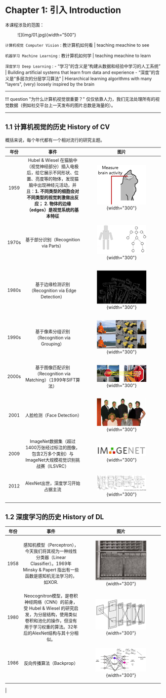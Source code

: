 # Chapter 1: 引入 Introduction

本课程涉及的范围：

<figure markdown="span">
    ![](img/01.jpg){width="500"}
</figure>

`计算机视觉 Computer Vision`
:   教计算机如何看 | teaching meachine to see

`机器学习 Machine Learning`
:   教计算机如何学 | teaching meachine to learn

`深度学习 Deep Learning`
:   - “学习”的含义是“构建从数据和经验中学习的人工系统” | Building artificial systems that  learn from data and experience
    - “深度”的含义是“多层次的分层学习算法” | Hierarchical learning algorithms with many "layers", (very) loosely inspired by the brain

---

!!! question "为什么计算机视觉很重要？"
    仅仅依靠人力，我们无法处理所有的视觉数据（例如社交平台上一天发布的图片总数是海量的）。

---

## 1.1 计算机视觉的历史 History of CV

概括来说，每个年代都有一个相对流行的研究主题。

| 年份 | 事件 | 图片 |  
| :---: | :---: | :---: |
| 1959 | Hubel & Wiesel 在猫脑中（视觉神经部分）插入电极后，给它展示不同形状、位置、亮度等的物体，发现猫脑中出现神经元活动，并且：**1. 不同类型的细胞会对不同类型的视觉刺激做出反应； 2. 物体的边缘（edges）是视觉系统的基本特征** | <figure markdown="span">![](img/02.jpg){width="300"}</figure> |
| 1970s | 基于部分识别（Recognition via Parts） | <figure markdown="span">![](img/03.jpg){width="300"}</figure> |
| 1980s | 基于边缘检测识别（Recognition via Edge Detection） | <figure markdown="span">![](img/04.jpg){width="300"}</figure> |
| 1990s | 基于像素分组识别（Recognition via Grouping） | <figure markdown="span">![](img/05.jpg){width="300"}</figure> |
| 2000s | 基于图像匹配识别（Recognition via Matching）（1999年SIFT算法） | <figure markdown="span">![](img/06.jpg){width="300"}</figure> |
| 2001 | 人脸检测（Face Detection）| <figure markdown="span">![](img/07.jpg){width="300"}</figure> |
| 2009 | ImageNet数据集（超过1400万张经过标注的图像，包含2万多个类别）与ImageNet大规模视觉识别挑战赛（ILSVRC） | <figure markdown="span">![](img/08.jpg){width="300"}</figure> |
| 2012 | AlexNet出世，深度学习开始占据主流 | <figure markdown="span">![](img/09.jpg){width="300"}</figure> |


## 1.2 深度学习的历史 History of DL

| 年份 | 事件 | 图片 |
| :---: | :---: | :---: |
| 1958 | 感知机模型（Perceptron），今天我们将其视为一种线性分类器（Linear Classifier）。1969年 Minsky & Papert 指出有一些函数是感知机无法学习的，如XOR. | <figure markdown="span">![](img/10.jpg){width="300"}</figure> |
| 1980 | Neocognitron模型，是卷积神经网络（CNN）的前身，受 Hubel & Wiesel 的研究启发，为分层结构，使用类似卷积和池化的操作，但没有用于学习权重的算法。32年后的AlexNet结构与其十分相似。 | <figure markdown="span">![](img/11.jpg){width="300"}</figure> |
| 1986 | 反向传播算法（Backprop） | <figure markdown="span">![](img/12.jpg){width="300"}</figure> |
| 